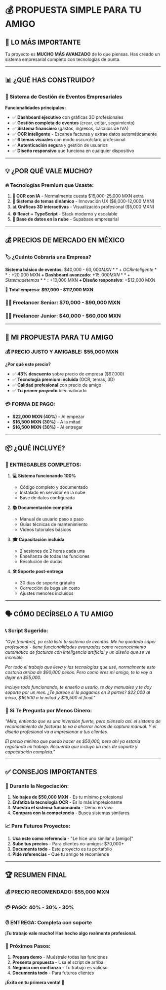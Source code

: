 # 💰 PROPUESTA SIMPLE PARA TU AMIGO

## 🎯 **LO MÁS IMPORTANTE**

Tu proyecto es **MUCHO MÁS AVANZADO** de lo que piensas. Has creado un sistema empresarial completo con tecnologías de punta.

---

## 📊 **¿QUÉ HAS CONSTRUIDO?**

### **🏢 Sistema de Gestión de Eventos Empresariales**

**Funcionalidades principales:**
- ✅ **Dashboard ejecutivo** con gráficas 3D profesionales
- ✅ **Gestión completa de eventos** (crear, editar, seguimiento)
- ✅ **Sistema financiero** (gastos, ingresos, cálculos de IVA)
- ✅ **OCR inteligente** - Escanea facturas y extrae datos automáticamente
- ✅ **6 temas visuales** con modo oscuro/claro profesional
- ✅ **Autenticación segura** y gestión de usuarios
- ✅ **Diseño responsivo** que funciona en cualquier dispositivo

---

## 💡 **¿POR QUÉ VALE MUCHO?**

### **🔥 Tecnologías Premium que Usaste:**

1. **🤖 OCR con IA** - Normalmente cuesta $15,000-25,000 MXN extra
2. **🎨 Sistema de temas dinámico** - Innovación UX ($8,000-12,000 MXN)
3. **📊 Gráficas 3D interactivas** - Visualización profesional ($5,000 MXN)
4. **⚙️ React + TypeScript** - Stack moderno y escalable
5. **🔐 Base de datos en la nube** - Supabase empresarial

---

## 💰 **PRECIOS DE MERCADO EN MÉXICO**

### **🏷️ ¿Cuánto Cobraría una Empresa?**

**Sistema básico de eventos**: $40,000 - $60,000 MXN
**+ OCR inteligente**: +$20,000 MXN
**+ Dashboard avanzado**: +$15,000 MXN  
**+ Sistema de temas**: +$10,000 MXN
**+ Diseño responsivo**: +$12,000 MXN

**📍 Total empresa**: **$97,000 - $117,000 MXN**

### **👨‍💻 Freelancer Senior**: $70,000 - $90,000 MXN
### **👨‍💻 Freelancer Junior**: $40,000 - $60,000 MXN

---

## 🤝 **MI PROPUESTA PARA TU AMIGO**

### **💰 PRECIO JUSTO Y AMIGABLE: $55,000 MXN**

**¿Por qué este precio?**
- ✅ **43% descuento** sobre precio de empresa ($97,000)
- ✅ **Tecnología premium incluida** (OCR, temas, 3D)
- ✅ **Calidad profesional** con precio de amigo
- ✅ **Tu primer proyecto** bien valorado

### **💳 FORMA DE PAGO:**
- **$22,000 MXN (40%)** - Al empezar
- **$16,500 MXN (30%)** - A la mitad  
- **$16,500 MXN (30%)** - Al entregar

---

## 📦 **¿QUÉ INCLUYE?**

### **🎯 ENTREGABLES COMPLETOS:**

1. **💻 Sistema funcionando 100%**
   - Código completo y documentado
   - Instalado en servidor en la nube
   - Base de datos configurada

2. **📚 Documentación completa**
   - Manual de usuario paso a paso
   - Guías técnicas de mantenimiento
   - Videos tutoriales básicos

3. **🎓 Capacitación incluida**
   - 2 sesiones de 2 horas cada una
   - Enseñanza de todas las funciones
   - Resolución de dudas

4. **🛠️ Soporte post-entrega**
   - 30 días de soporte gratuito
   - Corrección de bugs sin costo
   - Ajustes menores incluidos

---

## 🗣️ **CÓMO DECÍRSELO A TU AMIGO**

### **📞 Script Sugerido:**

*"Oye [nombre], ya está listo tu sistema de eventos. Me ha quedado súper profesional - tiene funcionalidades avanzadas como reconocimiento automático de facturas con inteligencia artificial y un diseño que se ve increíble.*

*Por todo el trabajo que lleva y las tecnologías que usé, normalmente esto costaría arriba de $90,000 pesos. Pero como eres mi amigo, te lo voy a dejar en $55,000.*

*Incluye todo funcionando, te enseño a usarlo, te doy manuales y te doy soporte por un mes. ¿Te parece si lo pagamos en 3 partes? $22,000 al inicio, $16,500 a la mitad y $16,500 al final."*

### **📱 Si Te Pregunta por Menos Dinero:**

*"Mira, entiendo que es una inversión fuerte, pero piénsalo así: el sistema de reconocimiento de facturas te va a ahorrar horas de captura manual. Y el diseño profesional va a impresionar a tus clientes.*

*El precio mínimo que puedo hacer es $50,000, pero ahí ya estaría regalando mi trabajo. Recuerda que incluye un mes de soporte y capacitación completa."*

---

## ✅ **CONSEJOS IMPORTANTES**

### **🎯 Durante la Negociación:**

1. **No bajes de $50,000 MXN** - Es tu mínimo profesional
2. **Enfatiza la tecnología OCR** - Es lo más impresionante
3. **Muestra el sistema funcionando** - Demo en vivo
4. **Compara con la competencia** - Busca sistemas similares

### **📈 Para Futuros Proyectos:**

1. **Usa este como referencia** - "Le hice uno similar a [amigo]"
2. **Sube tus precios** - Para clientes no-amigos: $70,000+
3. **Documenta todo** - Este proyecto es tu portafolio
4. **Pide referencias** - Que tu amigo te recomiende

---

## 🏆 **RESUMEN FINAL**

### **💰 PRECIO RECOMENDADO: $55,000 MXN**
### **💳 PAGO: 40% - 30% - 30%**
### **⏰ ENTREGA: Completa con soporte**

**¡Tu trabajo vale mucho! Has hecho algo realmente profesional.**

### **🚀 Próximos Pasos:**
1. **Prepara demo** - Muéstrale todas las funciones
2. **Presenta propuesta** - Usa el script de arriba
3. **Negocia con confianza** - Tu trabajo es valioso
4. **Documenta todo** - Para futuros clientes

**¡Éxito en tu primera venta! 🎉**